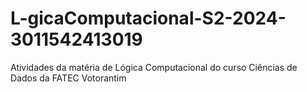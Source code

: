 # L-gicaComputacional-S2-2024-3011542413019
Atividades da matéria de Lógica Computacional do curso Ciências de Dados da FATEC Votorantim
